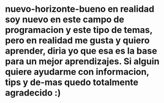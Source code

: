 # nuevo-horizonte-bueno en realidad soy nuevo en este campo de programacion y este tipo de temas, pero en realidad me gusta y quiero aprender, diria yo que esa es la base para un mejor aprendizajes. Si alguin quiere ayudarme con informacion, tips y de-mas quedo totalmente agradecido :)
